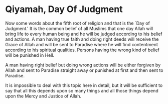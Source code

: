 Qiyamah, Day Of Judgment
========================

Now some words about the fifth root of religion and that is the \`Day of
Judgment.' It is the common belief of all Muslims that one day Allah
will bring life to every human being and he will be judged according to
his belief and actions. A man having true faith and doing right deeds
will receive the Grace of Allah and will be sent to Paradise where he
will find contentment according to his spiritual qualities. Persons
having the wrong kind of belief will be punished in Hell.

A man having right belief but doing wrong actions will be either
forgiven by Allah and sent to Paradise straight away or punished at
first and then sent to Paradise.

It is impossible to deal with this topic here in detail, but it will be
sufficient to say that all this depends upon so many things and all
those things depend upon the Mercy and Justice of Allah.


